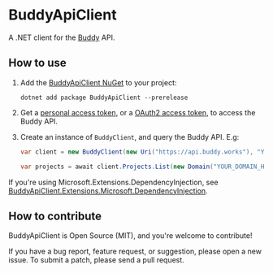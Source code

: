 # BuddyApiClient

A .NET client for the [Buddy](https://buddy.works) API.

## How to use

1. Add the [BuddyApiClient NuGet](https://www.nuget.org/packages/BuddyApiClient) to your project:

    ```
    dotnet add package BuddyApiClient --prerelease
    ```

2. Get a [personal access token](https://buddy.works/docs/api/getting-started/oauth2/personal-access-token), or a [OAuth2 access token](https://buddy.works/docs/api/getting-started/oauth2/introduction), to access the Buddy API.

3. Create an instance of `BuddyClient`, and query the Buddy API. E.g:

    ```csharp
    var client = new BuddyClient(new Uri("https://api.buddy.works"), "YOUR_TOKEN_HERE");

    var projects = await client.Projects.List(new Domain("YOUR_DOMAIN_HERE"));
    ```

If you're using Microsoft.Extensions.DependencyInjection, see [BuddyApiClient.Extensions.Microsoft.DependencyInjection](https://github.com/logikfabrik/BuddyApiClient/blob/master/src/BuddyApiClient.Extensions.Microsoft.DependencyInjection).

## How to contribute

BuddyApiClient is Open Source (MIT), and you're welcome to contribute!

If you have a bug report, feature request, or suggestion, please open a new issue. To submit a patch, please send a pull request.